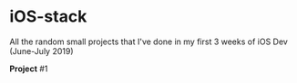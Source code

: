 # iOS-stack
All the random small projects that I've done in my first 3 weeks of iOS Dev (June-July 2019)

<b>Project</b> #1 
